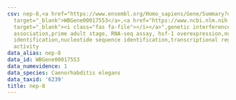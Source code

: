 ```yaml
---
csv: nep-8,<a href="https://www.ensembl.org/Homo_sapiens/Gene/Summary?db=core;g=WBGene00017553"
  target="_blank">WBGene00017553</a>,<a href="https://www.ncbi.nlm.nih.gov/pubmed/30894454"
  target="_blank"><i class="fas fa-file"></i></a>",genetic interference,functional
  association,prime adult stage, RNA-seq assay, hsf-1 overexpression,nucleotide sequence
  identification,nucleotide sequence identification,transcriptional regulation,up-regulates
  activity
data_alias: nep-8
data_id: WBGene00017553
data_numevidence: 1
data_species: Caenorhabditis elegans
data_taxid: '6239'
title: nep-8
---
```

